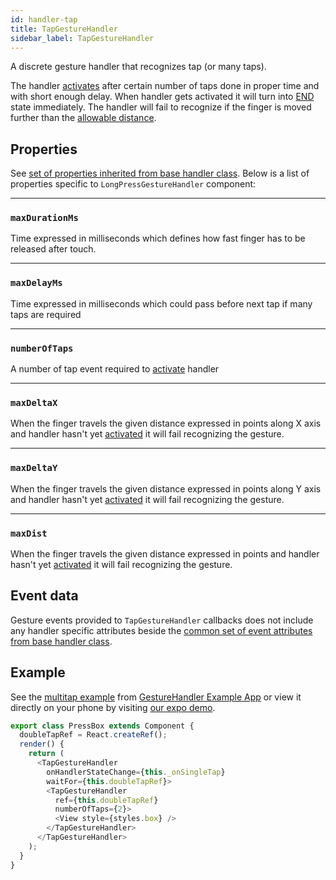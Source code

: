 ```yaml
---
id: handler-tap
title: TapGestureHandler
sidebar_label: TapGestureHandler
---
```


A discrete gesture handler that recognizes tap (or many taps).  

The handler [activates](state.md#active) after certain number of taps done in proper time and with short enough delay. When handler gets activated it will turn into [END](state.md#end) state immediately.
The handler will fail to recognize if the finger is moved further than the [allowable distance](#maxdist).

## Properties

See [set of properties inherited from base handler class](handler-common.md#properties). Below is a list of properties specific to `LongPressGestureHandler` component:

---
### `maxDurationMs`
Time expressed in milliseconds which defines how fast finger has to be released after touch.

---
### `maxDelayMs`
Time expressed in milliseconds which could pass before next tap if many taps are required 

---
### `numberOfTaps`
A number of tap event required to  [activate](state.md#active) handler

---
### `maxDeltaX`

When the finger travels the given distance expressed in points along X axis and handler hasn't yet [activated](state.md#active) it will fail recognizing the gesture.

---
### `maxDeltaY`

When the finger travels the given distance expressed in points along Y axis and handler hasn't yet [activated](state.md#active) it will fail recognizing the gesture.

---
### `maxDist`

When the finger travels the given distance expressed in points and handler hasn't yet [activated](state.md#active) it will fail recognizing the gesture.



## Event data
Gesture events provided to `TapGestureHandler` callbacks does not include any handler specific attributes beside the [common set of event attributes from base handler class](handler-common.md#event-data).

## Example

See the [multitap example](https://github.com/kmagiera/react-native-gesture-handler/blob/master/Example/multitap/index.js) from [GestureHandler Example App](example.md) or view it directly on your phone by visiting [our expo demo](https://exp.host/@osdnk/gesturehandlerexample).

```js
export class PressBox extends Component {
  doubleTapRef = React.createRef();
  render() {
    return (
      <TapGestureHandler
        onHandlerStateChange={this._onSingleTap}
        waitFor={this.doubleTapRef}>
        <TapGestureHandler
          ref={this.doubleTapRef}
          numberOfTaps={2}>
          <View style={styles.box} />
        </TapGestureHandler>
      </TapGestureHandler>
    );
  }
}
```